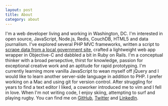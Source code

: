 ```yaml
---
layout: post
title: About
category: about
---
```


I'm a web developer living and working in Washington, DC. I'm interested in open source, JavaScript, Node.js, Redis, CouchDB, HTML5 and data journalism. I've explored several PHP MVC frameworks, written a script to [scrape data from a local government site](https://gist.github.com/2569571), crafted a lightweight web app wrapper in Objective-C and dabbled a bit in Ruby on Rails. I'm a conceptual thinker with a broad persepctive, thirst for knowledge, passion for exceptional creative work and an aptitude for rapid prototyping. I'm currently learning more vanilla JavaScript to wean myself off jQuery and I would like to learn another server-side language in addition to PHP. I prefer working on a Mac and using git for version control. After struggling for years to find a text editor I liked, a coworker introduced me to vim and I fell in love. When I'm not writing code, I enjoy skiing, attempting to surf and playing rugby. You can find me on [GitHub](http://github.com/mikemorris), [Twitter](http://twitter.com/mmorri) and [LinkedIn](http://www.linkedin.com/in/michaelpatrickmorris).
